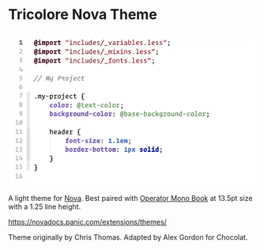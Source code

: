# Tricolore Nova Theme

![Screenshot of the Tricolor theme](https://github.com/randallbruder/nova-tricolore/raw/master/Tricolore.novaextension/Images/extension/screenshot.png)

A light theme for [Nova](https://panic.com/nova). Best paired with [Operator Mono Book](https://www.typography.com/fonts/operator/styles/operatormono) at 13.5pt size with a 1.25 line height.

https://novadocs.panic.com/extensions/themes/

Theme originally by Chris Thomas. Adapted by Alex Gordon for Chocolat.